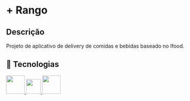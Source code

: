 #  + Rango

##  Descrição

Projeto de aplicativo de delivery de comidas e bebidas baseado no Ifood.

##  🚀 Tecnologias

<div>

<a href="https://reactnative.dev" title="React Native" target="_blank">

<img src="https://cdn.jsdelivr.net/gh/devicons/devicon/icons/react/react-original-wordmark.svg" heigth="50px" width="50px" />

</a>

<a href="https://www.typescriptlang.org" title="Typescript" target="_blank">

<img src="https://upload.wikimedia.org/wikipedia/commons/4/4c/Typescript_logo_2020.svg" heigth="40px" width="40px" />

</a>

<a href="https://nodejs.org/en/" title="NodeJS" target="_blank">

<img src="https://cdn.jsdelivr.net/gh/devicons/devicon/icons/nodejs/nodejs-original.svg" heigth="50px" width="50px" />

</a>

</div>
